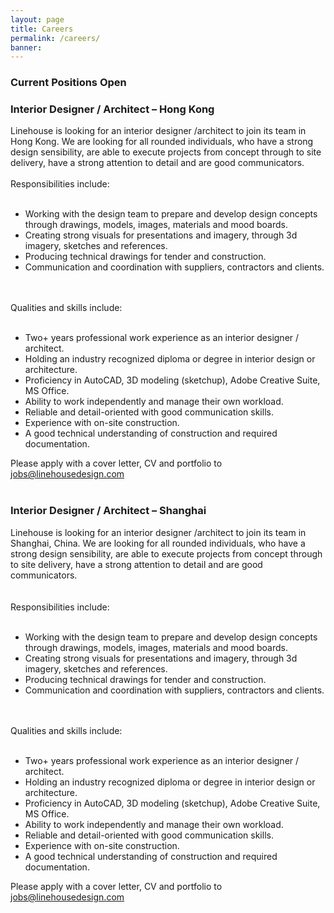 ```yaml
---
layout: page
title: Careers
permalink: /careers/
banner:
---
```

<h3>Current Positions Open</h3>

<h3>Interior Designer / Architect – Hong Kong</h3>

Linehouse is looking for an interior designer /architect to join its team in Hong Kong.  We are looking for all rounded individuals, who have a strong design sensibility, are able to execute projects from concept through to site delivery, have a strong attention to detail and are good communicators.
<br /><br />
Responsibilities include:
<br /><br />
<ul>
<li>Working with the design team to prepare and develop design concepts through drawings, models, images, materials and mood boards.</li>
<li>Creating strong visuals for presentations and imagery, through 3d imagery, sketches and references.</li>
<li>Producing technical drawings for tender and construction.</li>
<li>Communication and coordination with suppliers, contractors and clients.</li>
</ul>
<br /><br />
Qualities and skills include:
<br /><br />
<ul>
<li>Two+ years professional work experience as an interior designer / architect.</li>
<li>Holding an industry recognized diploma or degree in interior design or architecture.</li>
<li>Proficiency in AutoCAD, 3D modeling (sketchup), Adobe Creative Suite, MS Office.</li>
<li>Ability to work independently and manage their own workload.</li>
<li>Reliable and detail-oriented with good communication skills.</li>
<li>Experience with on-site construction.</li>
<li>A good technical understanding of construction and required documentation.</li>
</ul>
Please apply with a cover letter, CV and portfolio to <a href="mailto:jobs@linehousedesign.com">jobs@linehousedesign.com</a>
<br /><br />
<h3>Interior Designer / Architect – Shanghai</h3>

Linehouse is looking for an interior designer /architect to join its team in Shanghai, China.  We are looking for all rounded individuals, who have a strong design sensibility, are able to execute projects from concept through to site delivery, have a strong attention to detail and are good communicators.  
<br /><br />
Responsibilities include: 
<br /><br />
<ul>
<li>Working with the design team to prepare and develop design concepts through drawings, models, images, materials and mood boards.</li>
<li>Creating strong visuals for presentations and imagery, through 3d imagery, sketches and references.</li>
<li>Producing technical drawings for tender and construction.</li>
<li>Communication and coordination with suppliers, contractors and clients.</li>
</ul>
<br /><br />
Qualities and skills include:
<br /><br />
<ul>
<li>Two+ years professional work experience as an interior designer / architect.</li>
<li>Holding an industry recognized diploma or degree in interior design or architecture.</li>
<li>Proficiency in AutoCAD, 3D modeling (sketchup), Adobe Creative Suite, MS Office.</li>
<li>Ability to work independently and manage their own workload.</li>
<li>Reliable and detail-oriented with good communication skills.</li>
<li>Experience with on-site construction.</li>
<li>A good technical understanding of construction and required documentation.</li>
</ul>

Please apply with a cover letter, CV and portfolio to <a href="mailto:jobs@linehousedesign.com">jobs@linehousedesign.com</a>

